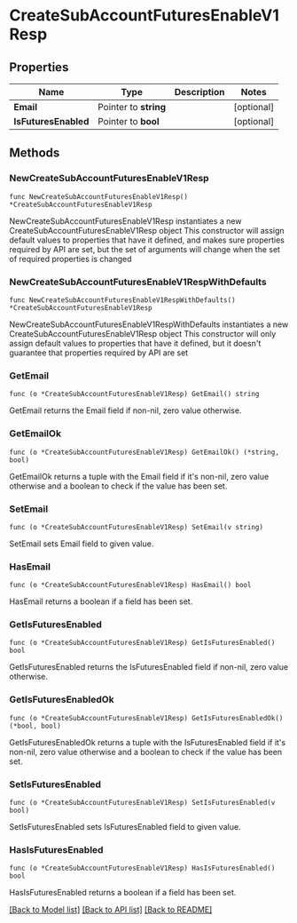 # CreateSubAccountFuturesEnableV1Resp

## Properties

Name | Type | Description | Notes
------------ | ------------- | ------------- | -------------
**Email** | Pointer to **string** |  | [optional] 
**IsFuturesEnabled** | Pointer to **bool** |  | [optional] 

## Methods

### NewCreateSubAccountFuturesEnableV1Resp

`func NewCreateSubAccountFuturesEnableV1Resp() *CreateSubAccountFuturesEnableV1Resp`

NewCreateSubAccountFuturesEnableV1Resp instantiates a new CreateSubAccountFuturesEnableV1Resp object
This constructor will assign default values to properties that have it defined,
and makes sure properties required by API are set, but the set of arguments
will change when the set of required properties is changed

### NewCreateSubAccountFuturesEnableV1RespWithDefaults

`func NewCreateSubAccountFuturesEnableV1RespWithDefaults() *CreateSubAccountFuturesEnableV1Resp`

NewCreateSubAccountFuturesEnableV1RespWithDefaults instantiates a new CreateSubAccountFuturesEnableV1Resp object
This constructor will only assign default values to properties that have it defined,
but it doesn't guarantee that properties required by API are set

### GetEmail

`func (o *CreateSubAccountFuturesEnableV1Resp) GetEmail() string`

GetEmail returns the Email field if non-nil, zero value otherwise.

### GetEmailOk

`func (o *CreateSubAccountFuturesEnableV1Resp) GetEmailOk() (*string, bool)`

GetEmailOk returns a tuple with the Email field if it's non-nil, zero value otherwise
and a boolean to check if the value has been set.

### SetEmail

`func (o *CreateSubAccountFuturesEnableV1Resp) SetEmail(v string)`

SetEmail sets Email field to given value.

### HasEmail

`func (o *CreateSubAccountFuturesEnableV1Resp) HasEmail() bool`

HasEmail returns a boolean if a field has been set.

### GetIsFuturesEnabled

`func (o *CreateSubAccountFuturesEnableV1Resp) GetIsFuturesEnabled() bool`

GetIsFuturesEnabled returns the IsFuturesEnabled field if non-nil, zero value otherwise.

### GetIsFuturesEnabledOk

`func (o *CreateSubAccountFuturesEnableV1Resp) GetIsFuturesEnabledOk() (*bool, bool)`

GetIsFuturesEnabledOk returns a tuple with the IsFuturesEnabled field if it's non-nil, zero value otherwise
and a boolean to check if the value has been set.

### SetIsFuturesEnabled

`func (o *CreateSubAccountFuturesEnableV1Resp) SetIsFuturesEnabled(v bool)`

SetIsFuturesEnabled sets IsFuturesEnabled field to given value.

### HasIsFuturesEnabled

`func (o *CreateSubAccountFuturesEnableV1Resp) HasIsFuturesEnabled() bool`

HasIsFuturesEnabled returns a boolean if a field has been set.


[[Back to Model list]](../README.md#documentation-for-models) [[Back to API list]](../README.md#documentation-for-api-endpoints) [[Back to README]](../README.md)


